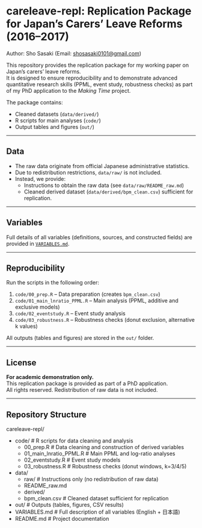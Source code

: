 # careleave-repl: Replication Package for Japan’s Carers’ Leave Reforms (2016–2017)

Author: Sho Sasaki (Email: shosasaki0101@gmail.com)

This repository provides the replication package for my working paper on Japan’s carers’ leave reforms.  
It is designed to ensure reproducibility and to demonstrate advanced quantitative research skills (PPML, event study, robustness checks) as part of my PhD application to the *Making Time* project.  

The package contains:
- Cleaned datasets (`data/derived/`)
- R scripts for main analyses (`code/`)
- Output tables and figures (`out/`)

---

## Data
- The raw data originate from official Japanese administrative statistics.  
- Due to redistribution restrictions, `data/raw/` is not included.  
- Instead, we provide:
  - Instructions to obtain the raw data (see `data/raw/README_raw.md`)  
  - Cleaned derived dataset (`data/derived/bpm_clean.csv`) sufficient for replication.  

---

## Variables
Full details of all variables (definitions, sources, and constructed fields) are provided in [`VARIABLES.md`](VARIABLES.md).

---

## Reproducibility
Run the scripts in the following order:
1. `code/00_prep.R` – Data preparation (creates `bpm_clean.csv`)  
2. `code/01_main_lnratio_PPML.R` – Main analysis (PPML, additive and exclusive models)  
3. `code/02_eventstudy.R` – Event study analysis  
4. `code/03_robustness.R` – Robustness checks (donut exclusion, alternative k values)  

All outputs (tables and figures) are stored in the `out/` folder.

---

## License
**For academic demonstration only.**  
This replication package is provided as part of a PhD application.  
All rights reserved. Redistribution of raw data is not included.

---

## Repository Structure

careleave-repl/
- code/ # R scripts for data cleaning and analysis
  - 00_prep.R # Data cleaning and construction of derived variables
  - 01_main_lnratio_PPML.R # Main PPML and log-ratio analyses
  - 02_eventstudy.R # Event study models
  - 03_robustness.R # Robustness checks (donut windows, k=3/4/5)
- data/
  - raw/ # Instructions only (no redistribution of raw data)
   - README_raw.md
  - derived/
  - bpm_clean.csv # Cleaned dataset sufficient for replication
- out/ # Outputs (tables, figures, CSV results)
- VARIABLES.md # Full description of all variables (English + 日本語)
- README.md # Project documentation
